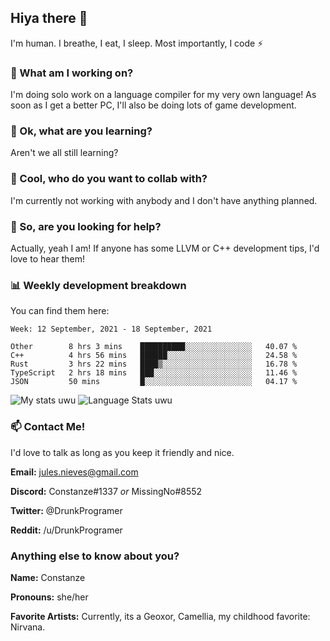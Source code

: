## Hiya there 👋

I'm human. I breathe, I eat, I sleep. Most importantly, I code ⚡️

### 🔭 What am I working on?

I'm doing solo work on a language compiler for my very own language! As soon as I get a better PC, I'll also be doing lots of game development.

### 🌱 Ok, what are you learning?

Aren't we all still learning?

### 👯 Cool, who do you want to collab with?

I'm currently not working with anybody and I don't have anything planned.

### 🤔 So, are you looking for help?

Actually, yeah I am! If anyone has some LLVM or C++ development tips, I'd love to hear them!

### 📊 Weekly development breakdown

You can find them here:

<!--START_SECTION:waka-->
```text
Week: 12 September, 2021 - 18 September, 2021

Other        8 hrs 3 mins    ██████████░░░░░░░░░░░░░░░   40.07 % 
C++          4 hrs 56 mins   ██████░░░░░░░░░░░░░░░░░░░   24.58 % 
Rust         3 hrs 22 mins   ████▒░░░░░░░░░░░░░░░░░░░░   16.78 % 
TypeScript   2 hrs 18 mins   ███░░░░░░░░░░░░░░░░░░░░░░   11.46 % 
JSON         50 mins         █░░░░░░░░░░░░░░░░░░░░░░░░   04.17 % 
```
<!--END_SECTION:waka-->
<!-- ![Constanze's wakatime stats](https://github-readme-stats.vercel.app/api/wakatime?username=constanze) -->

![My stats uwu](https://github-readme-stats.vercel.app/api?username=cstanze&show_icons=true&theme=onedark)
![Language Stats uwu](https://github-readme-stats.vercel.app/api/top-langs/?username=cstanze&layout=compact&theme=onedark)

### 📫 Contact Me!

I'd love to talk as long as you keep it friendly and nice.

**Email:** jules.nieves@gmail.com

**Discord:** Constanze#1337 *or* MissingNo#8552

**Twitter:** @DrunkProgramer

**Reddit:** /u/DrunkProgramer

### Anything else to know about you?

**Name:** Constanze

**Pronouns:** she/her

**Favorite Artists:** Currently, its a Geoxor, Camellia, my childhood favorite: Nirvana.
